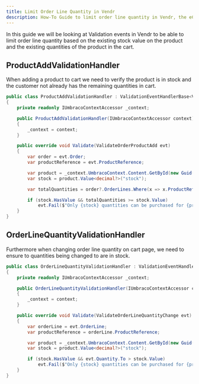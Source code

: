 ```yaml
---
title: Limit Order Line Quantity in Vendr
description: How-To Guide to limit order line quantity in Vendr, the eCommerce solution for Umbraco v8+
---
```


In this guide we will be looking at Validation events in Vendr to be able to limit order line quantity based on the existing stock value on the product and the existing quantities of the product in the cart.

## ProductAddValidationHandler

When adding a product to cart we need to verify the product is in stock and the customer not already has the remaining quantities in cart.

````csharp
public class ProductAddValidationHandler : ValidationEventHandlerBase<ValidateOrderProductAdd>
{
    private readonly IUmbracoContextAccessor _context;

    public ProductAddValidationHandler(IUmbracoContextAccessor context)
    {
        _context = context;
    }

    public override void Validate(ValidateOrderProductAdd evt)
    {
        var order = evt.Order;
        var productReference = evt.ProductReference;

        var product = _context.UmbracoContext.Content.GetById(new Guid(productReference));
        var stock = product.Value<decimal?>("stock");

        var totalQuantities = order?.OrderLines.Where(x => x.ProductReference == productReference).Sum(x => x.Quantity) ?? 0;

        if (stock.HasValue && totalQuantities >= stock.Value)
            evt.Fail($"Only {stock} quantities can be purchased for {productReference}");
    }
}

````

## OrderLineQuantityValidationHandler

Furthermore when changing order line quantity on cart page, we need to ensure to quantities being changed to are in stock.

````csharp
public class OrderLineQuantityValidationHandler : ValidationEventHandlerBase<ValidateOrderLineQuantityChange>
{
    private readonly IUmbracoContextAccessor _context;

    public OrderLineQuantityValidationHandler(IUmbracoContextAccessor context)
    {
        _context = context;
    }

    public override void Validate(ValidateOrderLineQuantityChange evt)
    {
        var orderLine = evt.OrderLine;
        var productReference = orderLine.ProductReference;

        var product = _context.UmbracoContext.Content.GetById(new Guid(productReference));
        var stock = product.Value<decimal?>("stock");

        if (stock.HasValue && evt.Quantity.To > stock.Value)
            evt.Fail($"Only {stock} quantities can be purchased for {productReference}.");
    }
}

````